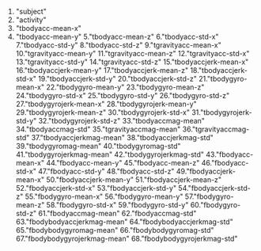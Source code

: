 
1. "subject"
2. "activity"
3. "tbodyacc-mean-x" 
4. "tbodyacc-mean-y"
5."tbodyacc-mean-z"
6."tbodyacc-std-x" 
7."tbodyacc-std-y" 
8."tbodyacc-std-z" 
9."tgravityacc-mean-x" 
10."tgravityacc-mean-y" 
11."tgravityacc-mean-z" 
12."tgravityacc-std-x" 
13."tgravityacc-std-y" 
14."tgravityacc-std-z" 
15."tbodyaccjerk-mean-x" 
16."tbodyaccjerk-mean-y" 
17."tbodyaccjerk-mean-z" 
18."tbodyaccjerk-std-x" 
19."tbodyaccjerk-std-y" 
20."tbodyaccjerk-std-z" 
21."tbodygyro-mean-x" 
22."tbodygyro-mean-y" 
23."tbodygyro-mean-z" 
24."tbodygyro-std-x" 
25."tbodygyro-std-y"
26."tbodygyro-std-z"
27."tbodygyrojerk-mean-x" 
28."tbodygyrojerk-mean-y" 
29."tbodygyrojerk-mean-z" 
30."tbodygyrojerk-std-x" 
31."tbodygyrojerk-std-y" 
32."tbodygyrojerk-std-z" 
33."tbodyaccmag-mean" 
34."tbodyaccmag-std"
35."tgravityaccmag-mean" 
36."tgravityaccmag-std" 
37."tbodyaccjerkmag-mean"
38."tbodyaccjerkmag-std" 
39."tbodygyromag-mean" 
40."tbodygyromag-std" 
41."tbodygyrojerkmag-mean"
42."tbodygyrojerkmag-std" 
43."fbodyacc-mean-x"
44."fbodyacc-mean-y"
45."fbodyacc-mean-z"
46."fbodyacc-std-x" 
47."fbodyacc-std-y" 
48."fbodyacc-std-z" 
49."fbodyaccjerk-mean-x" 
50."fbodyaccjerk-mean-y" 
51."fbodyaccjerk-mean-z"
52."fbodyaccjerk-std-x"
53."fbodyaccjerk-std-y" 
54."fbodyaccjerk-std-z" 
55."fbodygyro-mean-x" 
56."fbodygyro-mean-y"
57."fbodygyro-mean-z"
58."fbodygyro-std-x"
59."fbodygyro-std-y"
60."fbodygyro-std-z"
61."fbodyaccmag-mean" 
62."fbodyaccmag-std"
63."fbodybodyaccjerkmag-mean" 
64."fbodybodyaccjerkmag-std"
65."fbodybodygyromag-mean"
66."fbodybodygyromag-std"
67."fbodybodygyrojerkmag-mean"
68."fbodybodygyrojerkmag-std"
